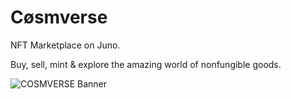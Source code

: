 # Cøsmverse

NFT Marketplace on Juno.

Buy, sell, mint & explore the amazing world of nonfungible goods.

![COSMVERSE Banner](https://user-images.githubusercontent.com/79812965/129720534-140349a2-e7cc-498d-88f6-f89414924951.png)






